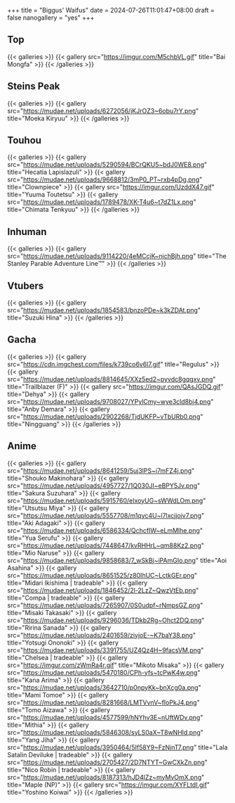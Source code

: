+++
title = "Biggus' Waifus"
date = 2024-07-26T11:01:47+08:00
draft = false 
nanogallery = "yes"
+++


## Top
{{< galleries >}}
{{< gallery src="https://imgur.com/M5chbVL.gif" title="Bai Mongfa" >}}
{{< /galleries >}}


## Steins Peak 
{{< galleries >}}
{{< gallery src="https://mudae.net/uploads/6272056/jKJrOZ3~6obu7rY.png" title="Moeka Kiryuu" >}}
{{< /galleries >}}

## Touhou 
{{< galleries >}}
{{< gallery src="https://mudae.net/uploads/5290594/BCrQKU5~bdJ0WE8.png" title="Hecatia Lapislazuli" >}}
{{< gallery src="https://mudae.net/uploads/9668812/3mP0_PT~rxb4pDg.png" title="Clownpiece" >}}
{{< gallery src="https://imgur.com/UzddX47.gif" title="Yuuma Toutetsu" >}}
{{< gallery src="https://mudae.net/uploads/1789478/XK-T4u6~t7dZ1Lx.png" title="Chimata Tenkyuu" >}}
{{< /galleries >}}

## Inhuman
{{< galleries >}}
{{< gallery src="https://mudae.net/uploads/9114220/4eMCcjK~njchBjh.png" title="The Stanley Parable Adventure Line™️" >}}
{{< /galleries >}}

## Vtubers
{{< galleries >}}
{{< gallery src="https://mudae.net/uploads/1854583/bnzoPDe~k3kZDAt.png" title="Suzuki Hina" >}}
{{< /galleries >}}

## Gacha
{{< galleries >}}
{{< gallery src="https://cdn.imgchest.com/files/k739co6v6l7.gif" title="Regulus" >}}
{{< gallery src="https://mudae.net/uploads/8814645/XXz5ed2~pyvdc8gqgxy.png" title="Trailblazer (F)" >}}
{{< gallery src="https://imgur.com/QAsJGDQ.gif" title="Dehya" >}}
{{< gallery src="https://mudae.net/uploads/9708027/YPylCmy~wye3cld8bj4.png" title="Anby Demara" >}}
{{< gallery src="https://mudae.net/uploads/2902268/TjdUKFP~vTbURb0.png" title="Ningguang" >}}
{{< /galleries >}}

## Anime
{{< galleries >}}
{{< gallery src="https://mudae.net/uploads/8641259/5uj3lPS~i7mFZ4j.png" title="Shouko Makinohara" >}}
{{< gallery src="https://mudae.net/uploads/4957727/1Q030JI~eBPY5Jv.png" title="Sakura Suzuhara" >}}
{{< gallery src="https://mudae.net/uploads/5915760/eIxoyUG~sWWdLOm.png" title="Utsutsu Miya" >}}
{{< gallery src="https://mudae.net/uploads/5557708/m1qyc4U~l7lxcjjojv7.png" title="Aki Adagaki" >}}
{{< gallery src="https://mudae.net/uploads/6586334/QchcfIW~eLmMlhe.png" title="Yua Serufu" >}}
{{< gallery src="https://mudae.net/uploads/7448647/kvRHHrL~qm88Kz2.png" title="Mio Naruse" >}}
{{< gallery src="https://mudae.net/uploads/9858683/7_wSkBj~iPAmGIo.png" title="Aoi Asahina" >}}
{{< gallery src="https://mudae.net/uploads/8651525/z80IhUC~LctkGEr.png" title="Midari Ikishima | tradeable" >}}
{{< gallery src="https://mudae.net/uploads/1846452/2l-2LzZ~QwzVtEb.png" title="Compa | tradeable" >}}
{{< gallery src="https://mudae.net/uploads/7265907/0S0udpf~rNmpsGZ.png" title="Misaki Takasaki" >}}
{{< gallery src="https://mudae.net/uploads/9296036/TDkb2Rg~Ohct2DQ.png" title="Ririna Sanada" >}}
{{< gallery src="https://mudae.net/uploads/2401659/ziyjoE-~K7baY38.png" title="Yotsugi Ononoki" >}}
{{< gallery src="https://mudae.net/uploads/3391755/UZ4Qz4H~9facsVM.png" title="Chelsea | tradeable" >}}
{{< gallery src="https://imgur.com/zWmRa4r.gif" title="Mikoto Misaka" >}}
{{< gallery src="https://mudae.net/uploads/5470180/CPh-yfs~tcPwK4w.png" title="Kana Arima" >}}
{{< gallery src="https://mudae.net/uploads/3642710/p0npyKk~bnXcg0a.png" title="Mami Tomoe" >}}
{{< gallery src="https://mudae.net/uploads/8281668/LMTVvnV~fIoPkJ4.png" title="Tomo Aizawa" >}}
{{< gallery src="https://mudae.net/uploads/4577599/hNYhv3E~nUftWDv.png" title="Mithia" >}}
{{< gallery src="https://mudae.net/uploads/5846308/syLS0aX~T8wNHld.png" title="Yang Jiha" >}}
{{< gallery src="https://mudae.net/uploads/3950464/5If58Y9~FzNjnT7.png" title="Lala Satalin Deviluke | tradeable" >}}
{{< gallery src="https://mudae.net/uploads/2705427/2D7NTYT~GwCXkZn.png" title="Nico Robin | tradeable" >}}
{{< gallery src="https://mudae.net/uploads/8187313/hJD4lZz~myMvOmX.png" title="Maple (NP)" >}}
{{< gallery src="https://imgur.com/XYFLtdI.gif" title="Yoshino Koiwai" >}}
{{< /galleries >}}

